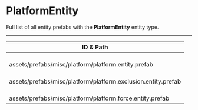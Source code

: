 # PlatformEntity
Full list of all <Badge type="warning" text="3"/> entity prefabs with the **PlatformEntity** entity type.

---
| ID & Path |
| --- |
| <Badge type="tip" text="2101896921"/> <br> assets/prefabs/misc/platform/platform.entity.prefab |
| <Badge type="tip" text="2065397772"/> <br> assets/prefabs/misc/platform/platform.exclusion.entity.prefab |
| <Badge type="tip" text="1224573690"/> <br> assets/prefabs/misc/platform/platform.force.entity.prefab |
